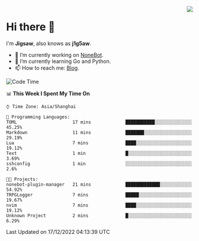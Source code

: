 <a href="#">
  <img align="right" src="https://github-readme-stats.vercel.app/api?username=j1g5awi&count_private=true&show_icons=true&title_color=80070B&text_color=B3B3B3&bg_color=212121&icon_color=80070B" />
</a>

# Hi there 👋

I'm **Jigsaw**, also knows as **j1g5aw**.

- 🔭 I’m currently working on [NoneBot](https://github.com/nonebot).
- 🌱 I’m currently learning Go and Python.
- 📫 How to reach me: [Blog](https://blog.maddestroyer.xyz/).

<!--START_SECTION:waka-->
![Code Time](http://img.shields.io/badge/Code%20Time-897%20hrs%2051%20mins-blue)

📊 **This Week I Spent My Time On** 

```text
⌚︎ Time Zone: Asia/Shanghai

💬 Programming Languages: 
TOML                     17 mins             ███████████░░░░░░░░░░░░░░   45.25% 
Markdown                 11 mins             ███████░░░░░░░░░░░░░░░░░░   29.19% 
Lua                      7 mins              ████░░░░░░░░░░░░░░░░░░░░░   19.12% 
Text                     1 min               █░░░░░░░░░░░░░░░░░░░░░░░░   3.69% 
sshconfig                1 min               ░░░░░░░░░░░░░░░░░░░░░░░░░   2.6%

🐱‍💻 Projects: 
nonebot-plugin-manager   21 mins             █████████████░░░░░░░░░░░░   54.92% 
TRPGLogger               7 mins              █████░░░░░░░░░░░░░░░░░░░░   19.67% 
nvim                     7 mins              ████░░░░░░░░░░░░░░░░░░░░░   19.12% 
Unknown Project          2 mins              █░░░░░░░░░░░░░░░░░░░░░░░░   6.29%

```


 Last Updated on 17/12/2022 04:13:39 UTC
<!--END_SECTION:waka-->
